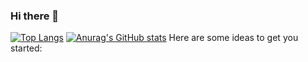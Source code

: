 ### Hi there 👋



[![Top Langs](https://github-readme-stats.vercel.app/api/top-langs/?username=Libienz)](https://github.com/Libienz/github-readme-stats)
[![Anurag's GitHub stats](https://github-readme-stats.vercel.app/api?username=Libienz)](https://github.com/Libienz/github-readme-stats)
Here are some ideas to get you started:

<!--
**Libienz/Libienz** is a ✨ _special_ ✨ repository because its `README.md` (this file) appears on your GitHub profile.
- 🔭 I’m currently working on ... Ko
- 🌱 I’m currently learning ...
- 👯 I’m looking to collaborate on ...
- 🤔 I’m looking for help with ...
- 💬 Ask me about ...
- 📫 How to reach me: ...
- 😄 Pronouns: ...
- ⚡ Fun fact: ...
-->
